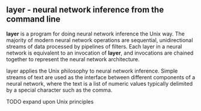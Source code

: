 layer - neural network inference from the command line
------------------------------------------------------

**layer** is a program for doing neural network inference the Unix way. The
majority of modern neural network operations are sequential, unidirectional
streams of data processed by pipelines of filters. Each layer in a neural
network is equivalent to an invocation of **layer**, and invocations are
chained together to represent the neural network architecture.

layer applies the Unix philosophy to neural network inference. Simple streams
of text are used as the interface between different components of a neural
network, where the text is a list of numeric values typically delimited by a
special character such as the comma.

TODO expand upon Unix principles
